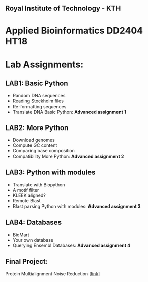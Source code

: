 ## Royal Institute of Technology - KTH
# Applied Bioinformatics DD2404 HT18
# Lab Assignments:
## LAB1: Basic Python
* Random DNA sequences
* Reading Stockholm files
* Re-formatting sequences
* Translate DNA
Basic Python: **Advanced assignment 1**

## LAB2: More Python
* Download genomes
* Compute GC content
* Comparing base composition
* Compatibility
More Python: **Advanced assignment 2**

## LAB3: Python with modules
* Translate with Biopython
* A motif filter
* KLEEK aligned?
* Remote Blast
* Blast parsing
Python with modules: **Advanced assignment 3**

## LAB4: Databases
* BioMart
* Your own database
* Querying Ensembl
Databases: **Advanced assignment 4**

## Final Project:
Protein Multialignment Noise Reduction [[link]](https://github.com/msarrias/protein_multial_noise_reduction)
